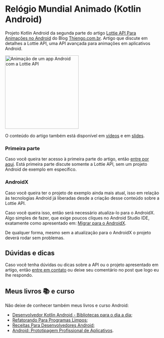# Relógio Mundial Animado (Kotlin Android)

Projeto Kotlin Android da segunda parte do artigo [Lottie API Para Animações no Android](https://www.thiengo.com.br/lottie-api-para-animacoes-no-android#title-22) do Blog [Thiengo.com.br](https://www.thiengo.com.br). Artigo que discute em detalhes a Lottie API, uma API avançada para animações em aplicativos Android.

<img src="https://www.thiengo.com.br/img/post/normal/f711jdh1nqp7vvlu077ammnkj282cb0e2169ce086b078eccb720f60f49.gif" width="240" alt="Animação de um app Android com a Lottie API">

O conteúdo do artigo também está disponível em [vídeos](https://www.thiengo.com.br/lottie-api-para-animacoes-no-android#title-42) e em [slides](https://www.thiengo.com.br/lottie-api-para-animacoes-no-android#title-41).

### Primeira parte

Caso você queira ter acesso à primeira parte do artigo, então [entre por aqui](https://www.thiengo.com.br/lottie-api-para-animacoes-no-android#title-02). Está primeira parte discute somente a Lottie API, sem um projeto Android de exemplo em específico.

### AndroidX

Caso você queira ter o projeto de exemplo ainda mais atual, isso em relação às tecnologias Android já liberadas desde a criação desse conteúdo sobre a Lottie API.

Caso você queira isso, então será necessário atualiza-lo para o AndroidX. Algo simples de fazer, que exige poucos cliques no Android Studio IDE, exatamente como apresentado em: [Migrar para o AndroidX](https://developer.android.com/jetpack/androidx/migrate?hl=pt-br).

De qualquer forma, mesmo sem a atualização para o AndroidX o projeto deverá rodar sem problemas.

## Dúvidas e dicas

Caso você tenha dúvidas ou dicas sobre a API ou o projeto apresentado em artigo, então [entre em contato](https://www.thiengo.com.br/contato) ou deixe seu comentário no post que logo eu lhe respondo.

## Meus livros 📚 e curso

Não deixe de conhecer também meus livros e curso Android:

- [Desenvolvedor Kotlin Android - Bibliotecas para o dia a dia](https://www.thiengo.com.br/livro-desenvolvedor-kotlin-android);
- [Refatorando Para Programas Limpos](https://www.thiengo.com.br/livro-refatorando-para-programas-limpos);
- [Receitas Para Desenvolvedores Android](https://www.thiengo.com.br/livro-receitas-para-desenvolvedores-android);
- [Android: Prototipagem Profissional de Aplicativos](https://www.udemy.com/course/android-prototipagem-profissional-de-aplicativos/?locale=pt_BR&persist_locale=).
